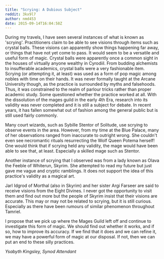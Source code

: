 ```yaml
---
title: "Scrying: A Dubious Subject"
reddit: 3kx9l7
author: nmd453
date: 2015-09-14T16:04:58Z
---
```


During my travels, I have seen several instances of what is known as 'scrying'. Practitioners claim to be able to see visions through items such as crystal balls. These visions can apparently show things happening far away, or things that have not yet come to pass. It would seem to be a versatile and useful form of magic. Crystal balls were apparently once a common sight in the houses of virtually anyone wealthy in Cyrodiil. From budding alchemists to insufferable academics, crystal balls were a very fashionable item. Scrying (or attempting it, at least) was used as a form of pop magic among nobles with time on their hands. It was never formally taught at the Arcane University though, as the practice is surrounded by myths and falsehoods. Thus, it was constrained to the realm of parlour tricks rather than proper academic study. Some questioned whether the practice worked at all. With the dissolution of the mages guild in the early 4th Era, research into its validity was never completed and it is still a subject for debate. In recent years, it has fallen somewhat out of fashion among the general public but is still used fairly commonly.

Many court wizards, such as Sybille Stentor of Solitude, use scrying to observe events in the area. However, from my time at the Blue Palace, many of her observations ranged from inaccurate to outright wrong. She couldn't even see necromantic rituals resurrecting the Wolf Queen Potema herself! One would think that if scrying held any validity, the mage would have been able to see that, at least. Especially a skilled mage such as Stentor. 

Another instance of scrying that I observed was from a lady known as Olava the Feeble of Whiterun, Skyrim. She attempted to read my future but just gave me vague and cryptic ramblings. It does not support the idea of this practice's validity as a magical art.

Jarl Idgrod of Morthal (also in Skyrim) and her sister Argi Farseer are said to receive visions from the Eight Divines. I never got the opportunity to visit them and find out more but the people of Skyrim insist that their visions are accurate. This may or may not be related to scrying, but it is still curious. Especially as there have been rumours of similar phenomenon throughout Tamriel.

I propose that we pick up where the Mages Guild left off and continue to investigate this form of magic. We should find out whether it works, and if so, how to improve its accuracy. If we find that it does and we can refine it, we may have a powerful form of magic at our disposal. If not, then we can put an end to these silly practices.

*Ysabyth Kingsley, Synod Attendant*

